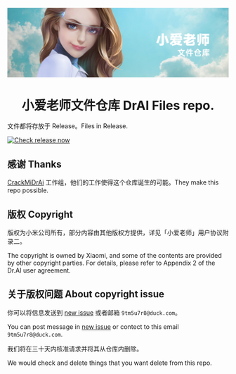 ![小爱老师文件仓库 横幅 Mi.DrAI File repo. Hero](./hero.jpg)
<h1 align="center">小爱老师文件仓库 DrAI Files repo.</h1>

文件都将存放于 Release。Files in Release.

[![Check release now](https://img.shields.io/badge/check%20release-now-blue)](https://github.com/MiRinChan/Xiaomi-Dr.Ai-Files/releases)

## 感谢 Thanks
[CrackMiDrAi](https://github.com/CrackMiDrAi/) 工作组，他们的工作使得这个仓库诞生的可能。They make this repo possible.

## 版权 Copyright
版权为小米公司所有，部分内容由其他版权方提供，详见「小爱老师」用户协议附录二。

The copyright is owned by Xiaomi, and some of the contents are provided by other copyright parties. For details, please refer to Appendix 2 of the Dr.AI user agreement.

## 关于版权问题 About copyright issue
你可以将信息发送到 [new issue](https://github.com/MiRinChan/Xiaomi-Dr.Ai-Files/issues/new) 或者邮箱 `9tm5u7r8@duck.com`。

You can post message in [new issue](https://github.com/MiRinChan/Xiaomi-Dr.Ai-Files/issues/new) or contect to this email `9tm5u7r8@duck.com`.

我们将在三十天内核准请求并将其从仓库内删除。

We would check and delete things that you want delete from this repo.
